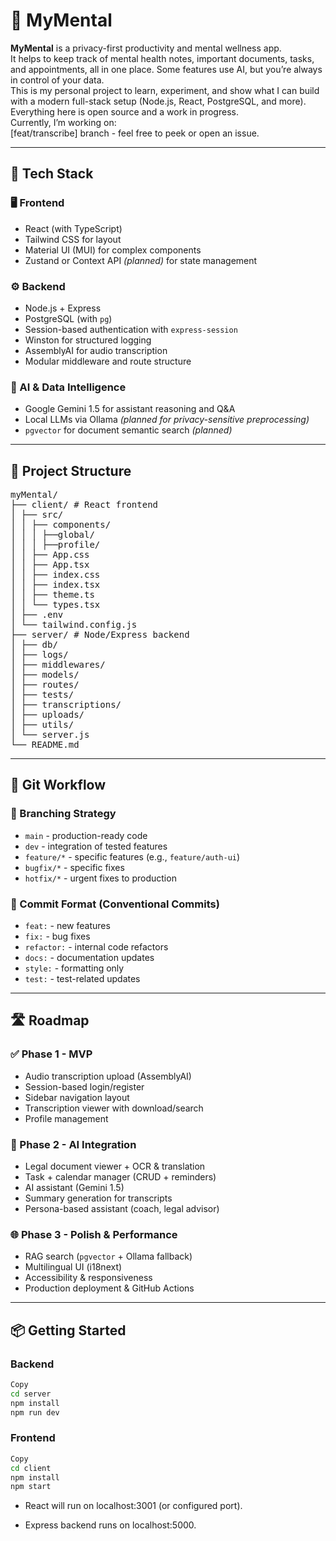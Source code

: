 # 🧠 MyMental

**MyMental** is a privacy-first productivity and mental wellness app.<br>
It helps to keep track of mental health notes, important documents, tasks, and appointments, all in one place. Some features use AI, but you’re always in control of your data.<br>
This is my personal project to learn, experiment, and show what I can build with a modern full-stack setup (Node.js, React, PostgreSQL, and more). Everything here is open source and a work in progress.<br>
Currently, I’m working on:<br>
[feat/transcribe] branch - feel free to peek or open an issue.

---

## 🚀 Tech Stack

### 🖥️ Frontend

-   React (with TypeScript)
-   Tailwind CSS for layout
-   Material UI (MUI) for complex components
-   Zustand or Context API _(planned)_ for state management

### ⚙️ Backend

-   Node.js + Express
-   PostgreSQL (with `pg`)
-   Session-based authentication with `express-session`
-   Winston for structured logging
-   AssemblyAI for audio transcription
-   Modular middleware and route structure

### 🧠 AI & Data Intelligence

-   Google Gemini 1.5 for assistant reasoning and Q&A
-   Local LLMs via Ollama _(planned for privacy-sensitive preprocessing)_
-   `pgvector` for document semantic search _(planned)_

---

## 📁 Project Structure

<pre lang="md">
myMental/
├── client/ # React frontend
│ ├── src/
│ │ ├── components/
│ │ │ ├──global/
│ │ │ ├──profile/
│ │ ├── App.css
│ │ ├── App.tsx
│ │ ├── index.css  
│ │ ├── index.tsx
│ │ ├── theme.ts
│ │ └── types.tsx
│ ├── .env
│ └── tailwind.config.js
├── server/ # Node/Express backend
│ ├── db/
│ ├── logs/
│ ├── middlewares/
│ ├── models/
│ ├── routes/
│ ├── tests/
│ ├── transcriptions/
│ ├── uploads/
│ ├── utils/
│ └── server.js
└── README.md
</pre>
---

## 🌿 Git Workflow

### 🔧 Branching Strategy

-   `main` - production-ready code
-   `dev` - integration of tested features
-   `feature/*` - specific features (e.g., `feature/auth-ui`)
-   `bugfix/*` - specific fixes
-   `hotfix/*` - urgent fixes to production

### 🧾 Commit Format (Conventional Commits)

-   `feat:` - new features
-   `fix:` - bug fixes
-   `refactor:` - internal code refactors
-   `docs:` - documentation updates
-   `style:` - formatting only
-   `test:` - test-related updates

---

## 🛣️ Roadmap

### ✅ Phase 1 - MVP

-   Audio transcription upload (AssemblyAI)
-   Session-based login/register
-   Sidebar navigation layout
-   Transcription viewer with download/search
-   Profile management

### 🧠 Phase 2 - AI Integration

-   Legal document viewer + OCR & translation
-   Task + calendar manager (CRUD + reminders)
-   AI assistant (Gemini 1.5)
-   Summary generation for transcripts
-   Persona-based assistant (coach, legal advisor)

### 🌐 Phase 3 - Polish & Performance

-   RAG search (`pgvector` + Ollama fallback)
-   Multilingual UI (i18next)
-   Accessibility & responsiveness
-   Production deployment & GitHub Actions

---

## 📦 Getting Started

### Backend

```bash
Copy
cd server
npm install
npm run dev

```

### Frontend

```bash
Copy
cd client
npm install
npm start

```

-   React will run on localhost:3001 (or configured port).

-   Express backend runs on localhost:5000.
